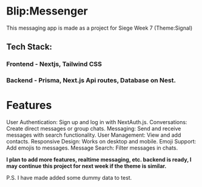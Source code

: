 # Blip:Messenger
This messaging app is made as a project for Siege Week 7 (Theme:Signal)

## Tech Stack:
### Frontend - Nextjs, Tailwind CSS
### Backend - Prisma, Next.js Api routes, Database on Nest.

# Features
User Authentication: Sign up and log in with NextAuth.js.
Conversations: Create direct messages or group chats.
Messaging: Send and receive messages with search functionality.
User Management: View and add contacts.
Responsive Design: Works on desktop and mobile.
Emoji Support: Add emojis to messages.
Message Search: Filter messages in chats.

**I plan to add more features, realtime messaging, etc. backend is ready, I may continue this project for next week if the theme is similar.**

P.S. I have made added some dummy data to test.
